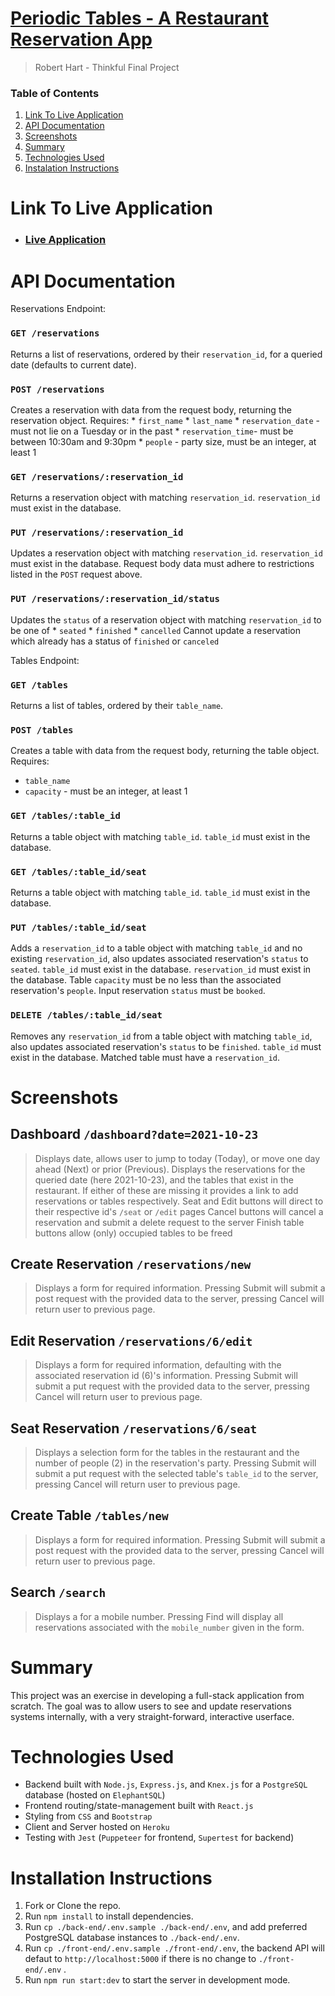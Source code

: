 # [Periodic Tables - A Restaurant Reservation App](https://reservation-client-rhart.herokuapp.com/dashboard)
> Robert Hart - Thinkful Final Project

### Table of Contents
1. [Link To Live Application](#link-to-live-application)
2. [API Documentation](#api-documentation)
3. [Screenshots](#screenshots)
4. [Summary](#Summary)
5. [Technologies Used](#technologies-used)
6. [Instalation Instructions](#instalation-instructions)

# Link To Live Application
* ### [Live Application](https://reservation-client-rhart.herokuapp.com/dashboard)

# API Documentation

Reservations Endpoint:
### `GET /reservations`
  Returns a list of reservations, ordered by their `reservation_id`, for a queried date (defaults to current date).

### `POST /reservations`
  Creates a reservation with data from the request body, returning the reservation object. Requires:
    * `first_name`
    * `last_name`
    * `reservation_date` - must not lie on a Tuesday or in the past
    * `reservation_time`- must be between 10:30am and 9:30pm
    * `people` - party size, must be an integer, at least 1

### `GET /reservations/:reservation_id`
  Returns a reservation object with matching `reservation_id`.
  `reservation_id` must exist in the database.

### `PUT /reservations/:reservation_id`
  Updates a reservation object with matching `reservation_id`. 
  `reservation_id` must exist in the database.
  Request body data must adhere to restrictions listed in the `POST` request above.

### `PUT /reservations/:reservation_id/status`
  Updates the `status` of a reservation object with matching `reservation_id` to be one of
    * `seated`
    * `finished`
    * `cancelled`
  Cannot update a reservation which already has a status of `finished` or `canceled`

Tables Endpoint:
### `GET /tables`
  Returns a list of tables, ordered by their `table_name`.

### `POST /tables`
  Creates a table with data from the request body, returning the table object. Requires:
  * `table_name`
  * `capacity` - must be an integer, at least 1

### `GET /tables/:table_id`
  Returns a table object with matching `table_id`.
  `table_id` must exist in the database.

### `GET /tables/:table_id/seat`
  Returns a table object with matching `table_id`.
  `table_id` must exist in the database.

### `PUT /tables/:table_id/seat`
  Adds a `reservation_id` to a table object with matching `table_id` and no existing `reservation_id`, also updates associated reservation's `status` to `seated`.
  `table_id` must exist in the database.
  `reservation_id` must exist in the database.
  Table `capacity` must be no less than the associated reservation's `people`.
  Input reservation `status` must be `booked`.

### `DELETE /tables/:table_id/seat`
  Removes any `reservation_id` from a table object with matching `table_id`, also updates associated reservation's `status` to be `finished`.
  `table_id` must exist in the database.
  Matched table must have a `reservation_id`.


# Screenshots


## Dashboard `/dashboard?date=2021-10-23`
> Displays date, allows user to jump to today (Today), or move one day ahead (Next) or prior (Previous).
> Displays the reservations for the queried date (here 2021-10-23), and the tables that exist in the restaurant. If either of these are missing it provides a link to add reservations or tables respectively.
> Seat and Edit buttons will direct to their respective id's `/seat` or `/edit` pages
> Cancel buttons will cancel a reservation and submit a delete request to the server
> Finish table buttons allow (only) occupied tables to be freed

## Create Reservation `/reservations/new`
> Displays a form for required information. Pressing Submit will submit a post request with the provided data to the server, pressing Cancel will return user to previous page.

## Edit Reservation `/reservations/6/edit`
> Displays a form for required information, defaulting with the associated reservation id (6)'s information. Pressing Submit will submit a put request with the provided data to the server, pressing Cancel will return user to previous page.

## Seat Reservation `/reservations/6/seat`
> Displays a selection form for the tables in the restaurant and the number of people (2) in the reservation's party. Pressing Submit will submit a put request with the selected table's `table_id` to the server, pressing Cancel will return user to previous page. 

## Create Table `/tables/new`
> Displays a form for required information. Pressing Submit will submit a post request with the provided data to the server, pressing Cancel will return user to previous page.

## Search `/search`
> Displays a for a mobile number. Pressing Find will display all reservations associated with the `mobile_number` given in the form.


# Summary

This project was an exercise in developing a full-stack application from scratch. The goal was to allow users to see and update reservations systems internally, with a very straight-forward, interactive userface. 


# Technologies Used

* Backend built with `Node.js`, `Express.js`, and `Knex.js` for a `PostgreSQL` database (hosted on `ElephantSQL`)
* Frontend routing/state-management built with `React.js`
* Styling from `CSS` and `Bootstrap`
* Client and Server hosted on `Heroku`
* Testing with `Jest` (`Puppeteer` for frontend, `Supertest` for backend)


# Installation Instructions
1. Fork or Clone the repo.
2. Run `npm install` to install dependencies.
3. Run `cp ./back-end/.env.sample ./back-end/.env`, and add preferred PostgreSQL database instances to `./back-end/.env`.
4. Run `cp ./front-end/.env.sample ./front-end/.env`, the backend API will defaut to `http://localhost:5000` if there is no change to `./front-end/.env` .
5. Run `npm run start:dev` to start the server in development mode.
